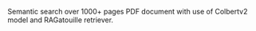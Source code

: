 Semantic search over 1000+ pages PDF document with use of Colbertv2 model and RAGatouille retriever.
